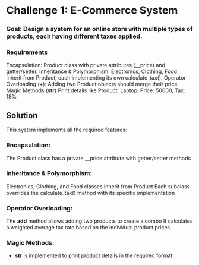 # **Challenge 1: E-Commerce System**
### Goal: Design a system for an online store with multiple types of products, each having different taxes applied.

### Requirements
Encapsulation:
Product class with private attributes (__price) and getter/setter.
Inheritance & Polymorphism:
Electronics, Clothing, Food inherit from Product, each implementing its own calculate_tax().
Operator Overloading (+):
Adding two Product objects should merge their price.
Magic Methods (__str__)
Print details like Product: Laptop, Price: 50000, Tax: 18%





## Solution 

This system implements all the required features:

### Encapsulation:

The Product class has a private __price attribute with getter/setter methods


### Inheritance & Polymorphism:

Electronics, Clothing, and Food classes inherit from Product
Each subclass overrides the calculate_tax() method with its specific implementation


### Operator Overloading:

The __add__ method allows adding two products to create a combo
It calculates a weighted average tax rate based on the individual product prices


### Magic Methods:

  - __str__ is implemented to print product details in the required format



